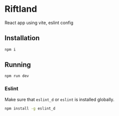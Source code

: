 # Riftland

React app using vite, eslint config 

## Installation

```bash
npm i
```

## Running 

```bash
npm run dev
```

### Eslint

Make sure that `eslint_d` or `eslint` is installed globally.

```bash
npm install -g eslint_d
```


